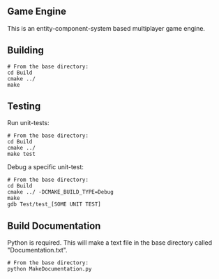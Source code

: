 ## Game Engine

This is an entity-component-system based multiplayer game engine.
  
## Building

``` shell
# From the base directory:
cd Build
cmake ../
make
```

## Testing
Run unit-tests:
``` shell
# From the base directory:
cd Build
cmake ../
make test
```

Debug a specific unit-test:
``` shell
# From the base directory:
cd Build
cmake ../ -DCMAKE_BUILD_TYPE=Debug
make
gdb Test/test_[SOME UNIT TEST]
```

## Build Documentation

Python is required. This will make a text file in the base directory called "Documentation.txt".  
``` shell
# From the base directory:
python MakeDocumentation.py
```
